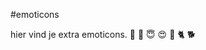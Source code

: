 #emoticons

hier vind je extra emoticons.
:star2:
:dash:
:innocent:
:heart_eyes:
:couplekiss:
:cat2:
:dog2:
